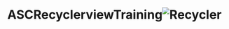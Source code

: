 # ASCRecyclerviewTraining![Recycler](https://user-images.githubusercontent.com/85798876/138279814-0e268643-feac-48c9-9933-fe872bd50353.gif)
